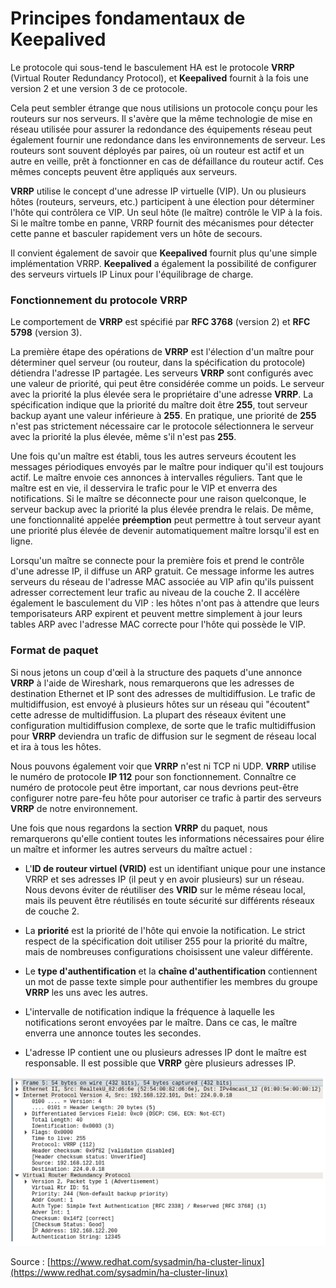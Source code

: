 # Principes fondamentaux de Keepalived

Le protocole qui sous-tend le basculement HA est le protocole **VRRP** (Virtual Router Redundancy Protocol), et **Keepalived** fournit à la fois une version 2 et une version 3 de ce protocole.

Cela peut sembler étrange que nous utilisions un protocole conçu pour les routeurs sur nos serveurs. Il s'avère que la même technologie de mise en réseau utilisée pour assurer la redondance des équipements réseau peut également fournir une redondance dans les environnements de serveur. Les routeurs sont souvent déployés par paires, où un routeur est actif et un autre en veille, prêt à fonctionner en cas de défaillance du routeur actif. Ces mêmes concepts peuvent être appliqués aux serveurs.

**VRRP** utilise le concept d'une adresse IP virtuelle (VIP). Un ou plusieurs hôtes (routeurs, serveurs, etc.) participent à une élection pour déterminer l'hôte qui contrôlera ce VIP. Un seul hôte (le maître) contrôle le VIP à la fois. Si le maître tombe en panne, VRRP fournit des mécanismes pour détecter cette panne et basculer rapidement vers un hôte de secours.

Il convient également de savoir que **Keepalived** fournit plus qu'une simple implémentation VRRP. **Keepalived** a également la possibilité de configurer des serveurs virtuels IP Linux pour l'équilibrage de charge.

### Fonctionnement du protocole VRRP

Le comportement de **VRRP** est spécifié par **RFC 3768** (version 2) et **RFC 5798** (version 3).

La première étape des opérations de **VRRP** est l'élection d'un maître pour déterminer quel serveur (ou routeur, dans la spécification du protocole) détiendra l'adresse IP partagée. Les serveurs **VRRP** sont configurés avec une valeur de priorité, qui peut être considérée comme un poids. Le serveur avec la priorité la plus élevée sera le propriétaire d'une adresse **VRRP**. La spécification indique que la priorité du maître doit être **255**, tout serveur backup ayant une valeur inférieure à **255**. En pratique, une priorité de **255** n'est pas strictement nécessaire car le protocole sélectionnera le serveur avec la priorité la plus élevée, même s'il n'est pas **255**.

Une fois qu'un maître est établi, tous les autres serveurs écoutent les messages périodiques envoyés par le maître pour indiquer qu'il est toujours actif. Le maître envoie ces annonces à intervalles réguliers. Tant que le maître est en vie, il desservira le trafic pour le VIP et enverra des notifications. Si le maître se déconnecte pour une raison quelconque, le serveur backup avec la priorité la plus élevée prendra le relais. De même, une fonctionnalité appelée **préemption** peut permettre à tout serveur ayant une priorité plus élevée de devenir automatiquement maître lorsqu'il est en ligne.

Lorsqu'un maître se connecte pour la première fois et prend le contrôle d'une adresse IP, il diffuse un ARP gratuit. Ce message informe les autres serveurs du réseau de l'adresse MAC associée au VIP afin qu'ils puissent adresser correctement leur trafic au niveau de la couche 2. Il accélère également le basculement du VIP : les hôtes n'ont pas à attendre que leurs temporisateurs ARP expirent et peuvent mettre simplement à jour leurs tables ARP avec l'adresse MAC correcte pour l'hôte qui possède le VIP.

### Format de paquet

Si nous jetons un coup d'œil à la structure des paquets d'une annonce **VRRP** à l'aide de Wireshark, nous remarquerons que les adresses de destination Ethernet et IP sont des adresses de multidiffusion. Le trafic de multidiffusion, est envoyé à plusieurs hôtes sur un réseau qui "écoutent" cette adresse de multidiffusion. La plupart des réseaux évitent une configuration multidiffusion complexe, de sorte que le trafic multidiffusion pour **VRRP** deviendra un trafic de diffusion sur le segment de réseau local et ira à tous les hôtes.

Nous pouvons également voir que **VRRP** n'est ni TCP ni UDP. **VRRP** utilise le numéro de protocole **IP 112** pour son fonctionnement. Connaître ce numéro de protocole peut être important, car nous devrions peut-être configurer notre pare-feu hôte pour autoriser ce trafic à partir des serveurs **VRRP** de notre environnement.

Une fois que nous regardons la section **VRRP** du paquet, nous remarquerons qu'elle contient toutes les informations nécessaires pour élire un maître et informer les autres serveurs du maître actuel :

- L'**ID de routeur virtuel (VRID)** est un identifiant unique pour une instance VRRP et ses adresses IP (il peut y en avoir plusieurs) sur un réseau. Nous devons éviter de réutiliser des **VRID** sur le même réseau local, mais ils peuvent être réutilisés en toute sécurité sur différents réseaux de couche 2.

- La **priorité** est la priorité de l'hôte qui envoie la notification. Le strict respect de la spécification doit utiliser 255 pour la priorité du maître, mais de nombreuses configurations choisissent une valeur différente.

- Le **type d'authentification** et la **chaîne d'authentification** contiennent un mot de passe texte simple pour authentifier les membres du groupe **VRRP** les uns avec les autres.

- L'intervalle de notification indique la fréquence à laquelle les notifications seront envoyées par le maître. Dans ce cas, le maître enverra une annonce toutes les secondes.

- L'adresse IP contient une ou plusieurs adresses IP dont le maître est responsable. Il est possible que **VRRP** gère plusieurs adresses IP.

![wireshark_keepalived_screenshot.png](../images/wireshark_keepalived_screenshot.png)

Source : [https://www.redhat.com/sysadmin/ha-cluster-linux](https://www.redhat.com/sysadmin/ha-cluster-linux)